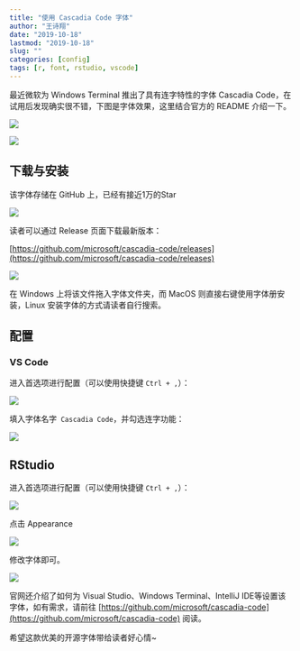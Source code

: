 ```yaml
---
title: "使用 Cascadia Code 字体"
author: "王诗翔"
date: "2019-10-18"
lastmod: "2019-10-18"
slug: ""
categories: [config]
tags: [r, font, rstudio, vscode]
---
```



最近微软为 Windows Terminal 推出了具有连字特性的字体 Cascadia Code，在试用后发现确实很不错，下图是字体效果，这里结合官方的 README 介绍一下。

![](https://upload-images.jianshu.io/upload_images/3884693-278bbebb4bc1f2c4.png?imageMogr2/auto-orient/strip%7CimageView2/2/w/1240)

![](https://upload-images.jianshu.io/upload_images/3884693-7cae05ff0d314504.jpg?imageMogr2/auto-orient/strip)

## 下载与安装

该字体存储在 GitHub 上，已经有接近1万的Star

![](https://upload-images.jianshu.io/upload_images/3884693-6b1a46f62d615082.png?imageMogr2/auto-orient/strip%7CimageView2/2/w/1240)

读者可以通过 Release 页面下载最新版本：

[https://github.com/microsoft/cascadia-code/releases](https://github.com/microsoft/cascadia-code/releases)

![](https://upload-images.jianshu.io/upload_images/3884693-e37f5c315d325de6.png?imageMogr2/auto-orient/strip%7CimageView2/2/w/1240)

在 Windows 上将该文件拖入字体文件夹，而 MacOS 则直接右键使用字体册安装，Linux 安装字体的方式请读者自行搜索。

## 配置

### VS Code

进入首选项进行配置（可以使用快捷键 `Ctrl + ,`）：

![](https://upload-images.jianshu.io/upload_images/3884693-748bbfd6477e3e1f.png?imageMogr2/auto-orient/strip%7CimageView2/2/w/1240)

填入字体名字` Cascadia Code`，并勾选连字功能：

![](https://upload-images.jianshu.io/upload_images/3884693-526fdbe666a59fc8.png?imageMogr2/auto-orient/strip%7CimageView2/2/w/1240)

## RStudio

进入首选项进行配置（可以使用快捷键 `Ctrl + ,`）：

![](https://upload-images.jianshu.io/upload_images/3884693-7c01fe223d1ca0f1.png?imageMogr2/auto-orient/strip%7CimageView2/2/w/1240)

点击 Appearance

![](https://upload-images.jianshu.io/upload_images/3884693-0572c6baaeefa460.png?imageMogr2/auto-orient/strip%7CimageView2/2/w/1240)

修改字体即可。

![](https://upload-images.jianshu.io/upload_images/3884693-6d9f40fab67a233a.png?imageMogr2/auto-orient/strip%7CimageView2/2/w/1240)

官网还介绍了如何为 Visual Studio、Windows Terminal、IntelliJ IDE等设置该字体，如有需求，请前往 [https://github.com/microsoft/cascadia-code](https://github.com/microsoft/cascadia-code) 阅读。

希望这款优美的开源字体带给读者好心情~
